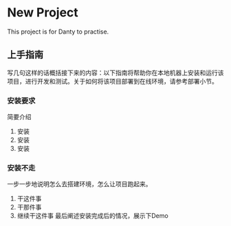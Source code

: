 # New Project

This project is for Danty to practise.

## 上手指南

写几句这样的话概括接下来的内容：以下指南将帮助你在本地机器上安装和运行该项目，进行开发和测试。关于如何将该项目部署到在线环境，请参考部署小节。

###  安装要求
简要介绍
1. 安装
2. 安装
3. 安装

### 安装不走
一步一步地说明怎么去搭建环境，怎么让项目跑起来。
1. 干这件事
2. 干那件事
3. 继续干这件事
最后阐述安装完成后的情况，展示下Demo


